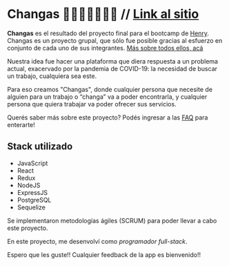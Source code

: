 # Changas 🦺👷🏻‍♀️👷🏻‍♂️ // [Link al sitio](https://changas.vercel.app/)

**Changas** es el resultado del proyecto final para el bootcamp de [Henry](https://www.soyhenry.com/).
Changas es un proyecto grupal, que sólo fue posible gracias al esfuerzo en conjunto de cada uno de sus integrantes.
[Más sobre todos ellos, acá](https://changas.vercel.app/about)

Nuestra idea fue hacer una plataforma que diera respuesta a un problema actual, exacervado por la pandemia de COVID-19: la necesidad de buscar un trabajo, cualquiera sea este.

Para eso creamos "Changas", donde cualquier persona que necesite de alguien para un trabajo o “changa” va a poder encontrarla, y cualquier persona que quiera trabajar va poder ofrecer sus servicios.

Querés saber más sobre este proyecto? Podés ingresar a las [FAQ](https://changas.vercel.app/faq) para enterarte!

## Stack utilizado

- JavaScript
- React
- Redux
- NodeJS
- ExpressJS
- PostgreSQL
- Sequelize

Se implementaron metodologías ágiles (SCRUM) para poder llevar a cabo este proyecto.

En este proyecto, me desenvolví como *programador full-stack*.

Espero que les guste!! Cualquier feedback de la app es bienvenido!!
